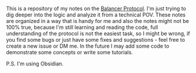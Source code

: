 This is a repository of my notes on the [Balancer Protocol](https://docs.balancer.fi/). I'm just trying to dig deeper into the logic and analyze it from a technical POV. These notes are organized in a way that is handy for me and also the notes might not be 100% true, because I'm still learning and reading the code, full understanding of the protocol is not the easiest task, so I might be wrong, if you find some bugs or just have some fixes and suggestions - feel free to create a new issue or DM me.
In the future I may add some code to demonstrate some concepts or write some tutorials.

P.S. I'm using Obsidian.